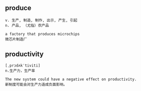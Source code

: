 ## produce
```
v. 生产, 制造, 制作, 出示, 产生, 引起
n. 产品, （尤指）农产品

a factory that produces microchips
微芯片制造厂
```

## productivity
```
[ˌprɔdʌkˈtiviti]
n.生产力，生产率

The new system could have a negative effect on productivity.
新制度可能会对生产力造成负面影响。
```